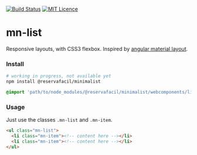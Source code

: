 [![Build Status](https://travis-ci.org/reserva-facil/minimalist.svg?branch=master)](https://travis-ci.org/reserva-facil/minimalist)
[![MIT Licence](https://badges.frapsoft.com/os/mit/mit.svg?v=103)](https://opensource.org/licenses/mit-license.php)

# mn-list

Responsive layouts, with CSS3 flexbox. 
Inspired by [angular material layout](https://material.angularjs.org/latest/layout/introduction).

### Install

```sh
# working in progress, not available yet
npm install @reservafacil/minimalist
```

```sass
@import 'path/to/node_modules/@reservafacil/minimalist/webcomponents/list/list.scss';
```


### Usage

Just use the classes `.mn-list` and `.mn-item`.

```html
<ul class="mn-list">
  <li class="mn-item"><!-- content here --></li>
  <li class="mn-item"><!-- content here --></li>
</ul>
```
